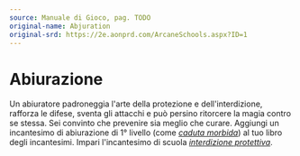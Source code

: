 ```yaml
---
source: Manuale di Gioco, pag. TODO
original-name: Abjuration
original-srd: https://2e.aonprd.com/ArcaneSchools.aspx?ID=1
---
```


# Abiurazione

Un abiuratore padroneggia l'arte della protezione e dell'interdizione, rafforza
le difese, sventa gli attacchi e può persino ritorcere la magia contro se
stessa. Sei convinto che prevenire sia meglio che curare. Aggiungi un
incantesimo di abiurazione di 1° livello (come
_[caduta morbida](/incantesimi/caduta-morbida)_) al tuo libro degli incantesimi.
Impari l'incantesimo di scuola
_[interdizione protettiva](/incantesimi/interdizione-protettiva)_.
